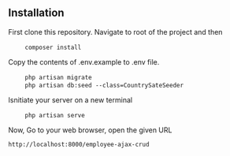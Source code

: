## Installation

First clone this repository. Navigate to root of the project and then

<pre>
    <code>composer install</code>
</pre>

Copy the contents of .env.example to .env file.

<pre>
    <code>php artisan migrate</code>
    <code>php artisan db:seed --class=CountrySateSeeder</code>
</pre>


Isnitiate your server on a new terminal

<pre>
    <code>php artisan serve</code>
</pre>

Now, Go to your web browser, open the given URL


 <pre>
<code>http://localhost:8000/employee-ajax-crud</code>
</pre>